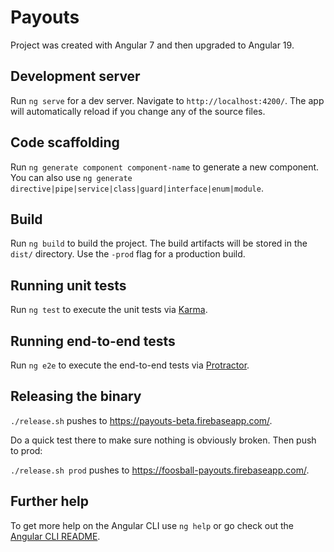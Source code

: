 # Payouts

Project was created with Angular 7 and then upgraded to Angular 19.

## Development server

Run `ng serve` for a dev server. Navigate to `http://localhost:4200/`. The app will automatically reload if you change any of the source files.

## Code scaffolding

Run `ng generate component component-name` to generate a new component. You can also use `ng generate directive|pipe|service|class|guard|interface|enum|module`.

## Build

Run `ng build` to build the project. The build artifacts will be stored in the `dist/` directory. Use the `-prod` flag for a production build.

## Running unit tests

Run `ng test` to execute the unit tests via [Karma](https://karma-runner.github.io).

## Running end-to-end tests

Run `ng e2e` to execute the end-to-end tests via [Protractor](http://www.protractortest.org/).

## Releasing the binary

`./release.sh` pushes to https://payouts-beta.firebaseapp.com/.

Do a quick test there to make sure nothing is obviously broken. Then push to prod:

`./release.sh prod` pushes to https://foosball-payouts.firebaseapp.com/.

## Further help

To get more help on the Angular CLI use `ng help` or go check out the [Angular CLI README](https://github.com/angular/angular-cli/blob/master/README.md).
